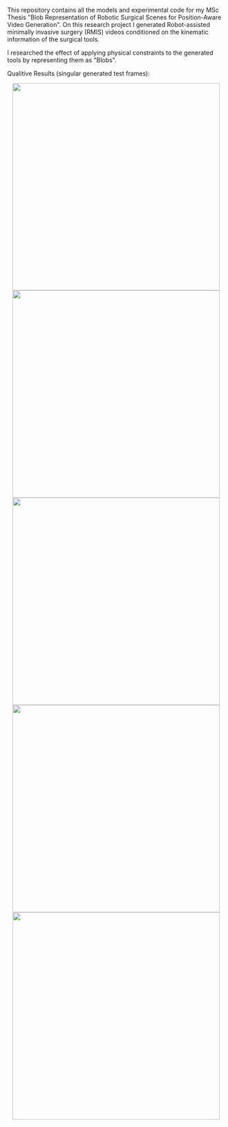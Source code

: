 This repository contains all the models and experimental code for my MSc Thesis "Blob Representation of Robotic Surgical Scenes for Position-Aware Video Generation".
On this research project I generated Robot-assisted minimally invasive surgery (RMIS) videos conditioned on the kinematic information of the surgical tools.

I researched the effect of applying physical constraints to the generated tools by representing them as "Blobs".

Qualitive Results (singular generated test frames):
<center>
<img src="https://github.com/user-attachments/assets/be95cc67-b9cf-4958-9562-21efc427f25b" width="480">
<img src="https://github.com/user-attachments/assets/3e7d9899-f43a-45cb-828e-151d7baf3ad6" width="480">
<img src="https://github.com/user-attachments/assets/6abbb5e2-6ce1-4af1-ba47-d5d099341c01" width="480">
<img src="https://github.com/user-attachments/assets/9505fbb2-1104-442b-953d-19b2c68ac866" width="480">
<img src="https://github.com/user-attachments/assets/0fadaf7d-dc88-43ee-9227-28c0d3a609ac" width="480">
</center>
